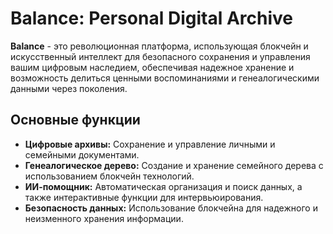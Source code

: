 # Balance: Personal Digital Archive

**Balance** - это революционная платформа, использующая блокчейн и искусственный интеллект для безопасного сохранения и управления вашим цифровым наследием, обеспечивая надежное хранение и возможность делиться ценными воспоминаниями и генеалогическими данными через поколения.

## Основные функции

- **Цифровые архивы:** Сохранение и управление личными и семейными документами.
- **Генеалогическое дерево:** Создание и хранение семейного дерева с использованием блокчейн технологий.
- **ИИ-помощник:** Автоматическая организация и поиск данных, а также интерактивные функции для интервьюирования.
- **Безопасность данных:** Использование блокчейна для надежного и неизменного хранения информации.



